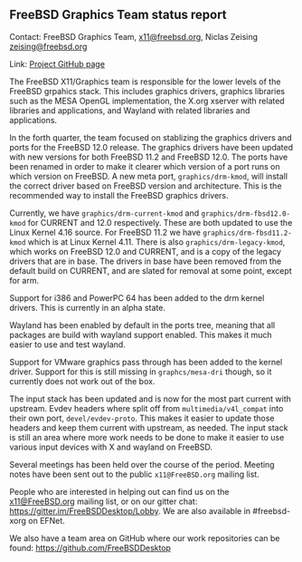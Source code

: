 ## FreeBSD Graphics Team status report ##

Contact: FreeBSD Graphics Team, <x11@freebsd.org>, Niclas Zeising <zeising@freebsd.org>

Link:	 [Project GitHub page](https://github.com/FreeBSDDesktop)

The FreeBSD X11/Graphics team is responsible for the lower levels of the FreeBSD
grpahics stack.
This includes graphics drivers, graphics libraries such as the
MESA OpenGL implementation, the X.org xserver with related libraries and
applications, and Wayland with related libraries and applications.

In the forth quarter, the team focused on stablizing the graphics drivers and ports for the FreeBSD 12.0 release.
The graphics drivers have been updated with new versions for both FreeBSD 11.2 and FreeBSD 12.0. The ports have been renamed in order to make it clearer which version of a port runs on which version on FreeBSD.
A new meta port, `graphics/drm-kmod`, will install the correct driver based on FreeBSD version and architecture.
This is the recommended way to install the FreeBSD graphics drivers.

Currently, we have `graphics/drm-current-kmod` and `graphics/drm-fbsd12.0-kmod` for CURRENT and 12.0 respectively.
These are both updated to use the Linux Kernel 4.16 source.
For FreeBSD 11.2 we have `graphics/drm-fbsd11.2-kmod` which is at Linux Kernel 4.11.
There is also `graphics/drm-legacy-kmod`, which works on FreeBSD 12.0 and CURRENT, and is a copy of the legacy drivers that are in base.
The drivers in base have been removed from the default build on CURRENT, and are slated for removal at some point, except for arm.

Support for i386 and PowerPC 64 has been added to the drm kernel drivers.
This is currently in an alpha state.

Wayland has been enabled by default in the ports tree, meaning that all packages are build with wayland support enabled.
This makes it much easier to use and test wayland.

Support for VMware graphics pass through has been added to the kernel driver.
Support for this is still missing in `graphcs/mesa-dri` though, so it currently does not work out of the box.

The input stack has been updated and is now for the most part current with upstream.
Evdev headers where split off from `multimedia/v4l_compat` into their own port, `devel/evdev-proto`.
This makes it easier to update those headers and keep them current with upstream, as needed.
The input stack is still an area where more work needs to be done to make it easier to use various input devices with X and wayland on FreeBSD.

Several meetings has been held over the course of the period.
Meeting notes have been sent out to the public `x11@FreeBSD.org` mailing list.

People who are interested in helping out can find us on the x11@FreeBSD.org
mailing list, or on our gitter chat: https://gitter.im/FreeBSDDesktop/Lobby.  We
are also available in #freebsd-xorg on EFNet.

We also have a team area on GitHub where our work repositories can be found:
https://github.com/FreeBSDDesktop
